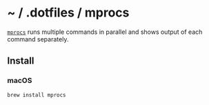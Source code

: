# ~ / .dotfiles / mprocs

[`mprocs`](https://github.com/pvolok/mprocs) runs multiple commands in parallel
and shows output of each command separately. 

## Install

### macOS

```sh
brew install mprocs
```
